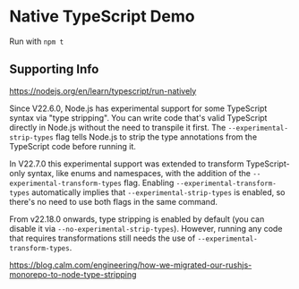# Native TypeScript Demo
Run with `npm t`

## Supporting Info
https://nodejs.org/en/learn/typescript/run-natively

Since V22.6.0, Node.js has experimental support for some TypeScript syntax via "type stripping". You can write code that's valid TypeScript directly in Node.js without the need to transpile it first. The `--experimental-strip-types` flag tells Node.js to strip the type annotations from the TypeScript code before running it.

In V22.7.0 this experimental support was extended to transform TypeScript-only syntax, like enums and namespaces, with the addition of the `--experimental-transform-types` flag. Enabling `--experimental-transform-types` automatically implies that `--experimental-strip-types` is enabled, so there's no need to use both flags in the same command.

From v22.18.0 onwards, type stripping is enabled by default (you can disable it via `--no-experimental-strip-types`). However, running any code that requires transformations still needs the use of `--experimental-transform-types`.

https://blog.calm.com/engineering/how-we-migrated-our-rushjs-monorepo-to-node-type-stripping
